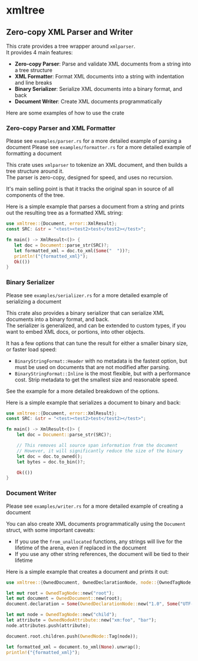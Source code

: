 <!-- cargo-rdme start -->

# xmltree
## Zero-copy XML Parser and Writer

This crate provides a tree wrapper around `xmlparser`.  
It provides 4 main features:
- **Zero-copy Parser**: Parse and validate XML documents from a string into a tree structure
- **XML Formatter**: Format XML documents into a string with indentation and line breaks
- **Binary Serializer**: Serialize XML documents into a binary format, and back
- **Document Writer**: Create XML documents programmatically

Here are some examples of how to use the crate

### Zero-copy Parser and XML Formatter
Please see `examples/parser.rs` for a more detailed example of parsing a document
Please see `examples/formatter.rs` for a more detailed example of formatting a document

This crate uses `xmlparser` to tokenize an XML document, and then builds a tree structure around it.  
The parser is zero-copy, designed for speed, and uses no recursion.

It's main selling point is that it tracks the original span in source of all components of the tree.

Here is a simple example that parses a document from a string and prints out the resulting tree as a formatted XML string:

```rust
use xmltree::{Document, error::XmlResult};
const SRC: &str = "<test><test2>test</test2></test>";

fn main() -> XmlResult<()> {
   let doc = Document::parse_str(SRC)?;
   let formatted_xml = doc.to_xml(Some("  "))?;
   println!("{formatted_xml}");
   Ok(())
}
```

### Binary Serializer
Please see `examples/serializer.rs` for a more detailed example of serializing a document

This crate also provides a binary serializer that can serialize XML documents into a binary format, and back.  
The serializer is generalized, and can be extended to custom types, if you want to embed XML docs, or portions, into other objects.

It has a few options that can tune the result for either a smaller binary size, or faster load speed:
- `BinaryStringFormat::Header` with no metadata is the fastest option, but must be used on documents that are not modified after parsing.
- `BinaryStringFormat::Inline` is the most flexible, but with a performance cost. Strip metadata to get the smallest size and reasonable speed.

See the example for a more detailed breakdown of the options.

Here is a simple example that serializes a document to binary and back:
```rust
use xmltree::{Document, error::XmlResult};
const SRC: &str = "<test><test2>test</test2></test>";

fn main() -> XmlResult<()> {
    let doc = Document::parse_str(SRC)?;

    // This removes all source span information from the document
    // However, it will significantly reduce the size of the binary
    let doc = doc.to_owned();
    let bytes = doc.to_bin()?;

    Ok(())
}
```

### Document Writer
Please see `examples/writer.rs` for a more detailed example of creating a document

You can also create XML documents programmatically using the `Document` struct, with some important caveats:
- If you use the `from_unallocated` functions, any strings will live for the lifetime of the arena, even if replaced in the document
- If you use any other string references, the document will be tied to their lifetime

Here is a simple example that creates a document and prints it out:
```rust
use xmltree::{OwnedDocument, OwnedDeclarationNode, node::{OwnedTagNode, OwnedNodeAttribute, OwnedNode}};

let mut root = OwnedTagNode::new("root");
let mut document = OwnedDocument::new(root);
document.declaration = Some(OwnedDeclarationNode::new("1.0", Some("UTF-8"), None));

let mut node = OwnedTagNode::new("child");
let attribute = OwnedNodeAttribute::new("xm:foo", "bar");
node.attributes.push(attribute);

document.root.children.push(OwnedNode::Tag(node));

let formatted_xml = document.to_xml(None).unwrap();
println!("{formatted_xml}");
```

<!-- cargo-rdme end -->
